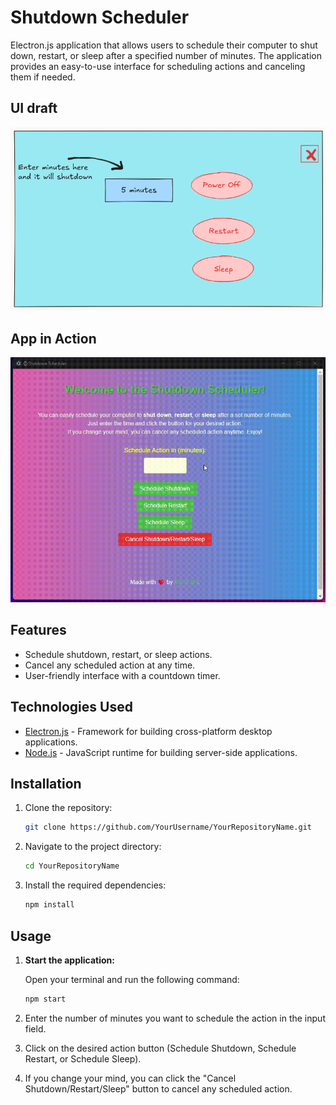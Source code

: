# Shutdown Scheduler

Electron.js application that allows users to schedule their computer to shut down, restart, or sleep after a specified number of minutes. The application provides an easy-to-use interface for scheduling actions and canceling them if needed.

## UI draft

![Main Interface](./screenshot/ui_draft.png)

## App in Action

![App Demo](./screenshot/shutdown.gif)

## Features

- Schedule shutdown, restart, or sleep actions.
- Cancel any scheduled action at any time.
- User-friendly interface with a countdown timer.

## Technologies Used

- [Electron.js](https://www.electronjs.org/) - Framework for building cross-platform desktop applications.
- [Node.js](https://nodejs.org/) - JavaScript runtime for building server-side applications.

## Installation

1. Clone the repository:

   ```bash
   git clone https://github.com/YourUsername/YourRepositoryName.git
   ```

2. Navigate to the project directory:

   ```bash
   cd YourRepositoryName

   ```

3. Install the required dependencies:

   ```bash
   npm install

   ```

## Usage

1. **Start the application:**

   Open your terminal and run the following command:

   ```bash
   npm start

   ```

2. Enter the number of minutes you want to schedule the action in the input field.

3. Click on the desired action button (Schedule Shutdown, Schedule Restart, or Schedule Sleep).

4. If you change your mind, you can click the "Cancel Shutdown/Restart/Sleep" button to cancel any scheduled action.
